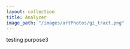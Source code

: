 ```yaml
---
layout: collection
title: Analyzer
image_path: "/images/artPhotos/gi_tract.png"
---
```



testing purpose3
